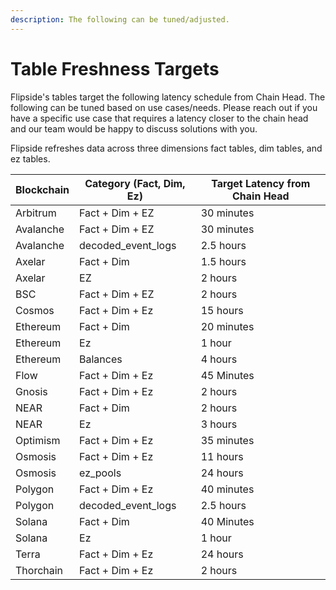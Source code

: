 ```yaml
---
description: The following can be tuned/adjusted.
---
```


# Table Freshness Targets

Flipside's tables target the following latency schedule from Chain Head. The following can be tuned based on use cases/needs. Please reach out if you have a specific use case that requires a latency closer to the chain head and our team would be happy to discuss solutions with you.

Flipside refreshes data across three dimensions fact tables, dim tables, and ez tables.

| Blockchain | Category (Fact, Dim, Ez) | Target Latency from Chain Head |
| ---------- | ------------------------ | ------------------------------ |
| Arbitrum   | Fact + Dim + EZ          | 30 minutes                     |
| Avalanche  | Fact + Dim + EZ          | 30 minutes                     |
| Avalanche  | decoded\_event\_logs     | 2.5 hours                      |
| Axelar     | Fact + Dim               | 1.5 hours                      |
| Axelar     | EZ                       | 2 hours                        |
| BSC        | Fact + Dim + EZ          | 2 hours                        |
| Cosmos     | Fact + Dim + Ez          | 15 hours                       |
| Ethereum   | Fact + Dim               | 20 minutes                     |
| Ethereum   | Ez                       | 1 hour                         |
| Ethereum   | Balances                 | 4 hours                        |
| Flow       | Fact + Dim + Ez          | 45 Minutes                     |
| Gnosis     | Fact + Dim + Ez          | 2 hours                        |
| NEAR       | Fact + Dim               | 2 hours                        |
| NEAR       | Ez                       | 3 hours                        |
| Optimism   | Fact + Dim + Ez          | 35 minutes                     |
| Osmosis    | Fact + Dim + Ez          | 11 hours                       |
| Osmosis    | ez\_pools                | 24 hours                       |
| Polygon    | Fact + Dim + Ez          | 40 minutes                     |
| Polygon    | decoded\_event\_logs     | 2.5 hours                      |
| Solana     | Fact + Dim               | 40 Minutes                     |
| Solana     | Ez                       | 1 hour                         |
| Terra      | Fact + Dim + Ez          | 24 hours                       |
| Thorchain  | Fact + Dim + Ez          | 2 hours                        |
